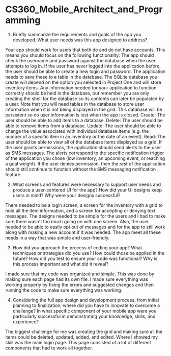 # CS360_Mobile_Architect_and_Programming

1. Briefly summarize the requirements and goals of the app you developed. What user needs was this app designed to address?

Your app should work for users that both do and do not have accounts. This means you should focus on the following functionality:
The app should check the username and password against the database when the user attempts to log in.
If the user has never logged into the application before, the user should be able to create a new login and password. The application needs to save these to a table in the database. The SQLite database you create will depend on the option you selected in Project One and will store inventory items. Any information needed for your application to function correctly should be held in the database, but remember you are only creating the shell for the database so its contents can later be populated by a user. Note that you will need tables in the database to store user information when it is not being displayed in the grid. This database will be persistent so no user information is lost when the app is closed. 
Create: The user should be able to add items to a database.
Delete: The user should be able to remove items from a database.
Update: The user should be able to change the value associated with individual database items (e.g. the number of a specific item in an inventory or the date of an event).
Read: The user should be able to view all of the database items displayed as a grid.
If the user grants permissions, the application should send alerts to the user as SMS messages. The alerts correspond to the specific notification trigger of the application you chose (low inventory, an upcoming event, or reaching a goal weight).
If the user denies permission, then the rest of the application should still continue to function without the SMS messaging notification feature.

2. What screens and features were necessary to support user needs and produce a user-centered UI for the app? How did your UI designs keep users in mind? Why were your designs successful?

There needed to be a login screen, a screen for the inventory with a grid to hold all the item information, and a screen for accepting or denying text messages. The designs needed to be simple for the users and I had to make sure there wasn't too much going on with one screen. Also, the user needed to be able to easily opt out of messages and for the app to still work along with making a new account if it was needed. The app meet all these needs in a way that was simple and user-friendly. 

3. How did you approach the process of coding your app? What techniques or strategies did you use? How could those be applied in the future?
How did you test to ensure your code was functional? Why is this process important and what did it reveal?

I made sure that my code was organized and simple. This was done by making sure each page had its own file. I made sure everything was working properly by fixing the errors and suggested changes and then running the code to make sure everything was working.

4. Considering the full app design and development process, from initial planning to finalization, where did you have to innovate to overcome a challenge? In what specific component of your mobile app were you particularly successful in demonstrating your knowledge, skills, and experience?

The biggest challenge for me was creating the grid and making sure all the items could be deleted, updated, added, and edited. Where I showed my skill was the main login page. This page consisted of a lot of different components that had to work all together. 
